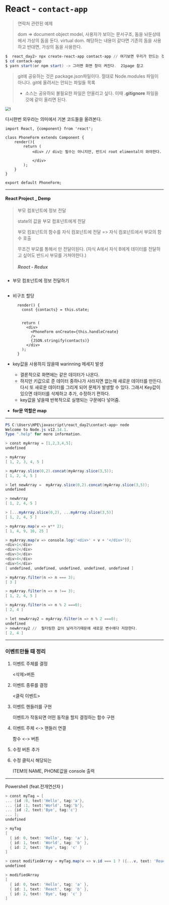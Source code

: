 # React  - `contact-app`

> 연락처 관련된 예제
>
> dom => document object model, 사용자가 보이는 문서구조, 돔을 놔둔상테에서 가상의 돔을 둔다. virtual dom. 해당하는 내용이 같다면 기존의 돔을 사용하고 반대면, 가상의 돔을 사용한다.



```powershell
$  react_day2> npx create-react-app contact-app // 여기보면 우리가 만드는 것이 연락처앱 contact-app
$ cd contack-app
$ yarn start(or npm start) -> 그러면 화면 창이 켜진다.  21page 참고
```



> git에 공유하는 것은 package.json파일이다. 절대로 Node.modules 파일이 아니다.
> git에 올려서는 안되는 파일들 목록
>
>  - 소스는 공유하되 불필요한 파일은 안올리고 싶다. 이때 **.gitignore** 파일을 깃에 같이 올리면 된다.

<img src="https://user-images.githubusercontent.com/34231229/73799676-eacdb500-47f9-11ea-973e-a41bd423a80a.JPG" alt="1" style="zoom:80%;" />



다시한번 외우라는 의미에서 기본 코드들을 올려본다.

```react
import React, {component} from 'react';

class PhoneForm extends Component {
    render(){
        return (
            <div> // div는 필수는 아니지만, 반드시 root elimental이 와야한다.
                
            </div>
        );
    }
}

export default PhoneForm;
```



---



#### React Project _ Demp

> 부모 컴포넌트에 정보 전달
>
> state의 값을 부모 컴포넌트에게 전달
>
> 부모 컴포넌트의 함수를 자식 컴포넌트에 전달 => 자식 컴포넌트에서 부모의 함수 호출
>
> 무조건 부모를 통해서 만 전달이된다. (자식 A에서 자식 B에게 데이터를 전달하고 싶어도 반드시 부모를 거쳐야한다.)
>
> ##### React - Redux



+ 부모 컴포넌트에 정보 전달하기

  ```
  
  ```

+ 비구조 할당

  ```
    render() {
      const {contacts} = this.state;
  
      
      return (
        <div>
          <PhoneForm onCreate={this.handleCreate} 
          />
          {JSON.stringify(contacts)}
        </div>
      );
    }
  ```

  

+ key값을 사용하지 않을때 warinning 메세지 발생 
  + 결론적으로 화면에는 같은 데이터가 나온다.
  + 하지만 키값으로 준 데이터 중하나가 사라지면 없는채 새로운 데이터를 만든다. 다시 또 새로운 데이터를 그리게 되어 문제가 발생할 수 있다. 그래서 Key값이 있으면 데이터를 삭제하고 추가, 수정하기 편하다.
  + key값을 넣을때 반복적으로 실행되는 구문에다 넣어줌.
+ **for문 역할은 map**



---



```powershell
PS C:\Users\HPE\javascript\react_day2\contact-app> node
Welcome to Node.js v12.14.1.
Type ".help" for more information.

> const myArray = [1,2,3,4,5];
undefined

> myArray
[ 1, 2, 3, 4, 5 ]

> myArray.slice(0,2).concat(myArray.slice(3,5));
[ 1, 2, 4, 5 ]

> let newArray =  myArray.slice(0,2).concat(myArray.slice(3,5));
undefined

> newArray
[ 1, 2, 4, 5 ]

> [...myArray.slice(0,2), ...myArray.slice(3,5)]
[ 1, 2, 4, 5 ]

> myArray.map(v => v** 2);
[ 1, 4, 9, 16, 25 ]

> myArray.map(v => console.log('<div>' + v + '</div>'));
<div>1</div>
<div>2</div>
<div>3</div>
<div>4</div>
<div>5</div>
[ undefined, undefined, undefined, undefined, undefined ]

> myArray.filter(n => n === 3);
[ 3 ]

> myArray.filter(n => n !== 3);
[ 1, 2, 4, 5 ]

> myArray.filter(n => n % 2 ===0);
[ 2, 4 ]

> let newArray2 = myArray.filter(n => n % 2 ===0);
undefined
> newArray2 //  필터링한 값이 날라가기때문에 새로운 변수에다 저장한다.
[ 2, 4 ]
```



---

### 이벤트만들 때  정리

1. 이벤트 주체를 결정

   <삭제>버튼

2. 이벤트 종류를 결정

   <클릭 이벤트>

3. 이벤트 핸들러를 구현

   이벤트가 작동되면 어떤 동작을 할지 결정하는 함수 구현

4. 이벤트 주체 <-> 핸들러 연결

   함수 <-> 버튼

5. 수정 버튼 추가

6. 수정 클릭시 해당되는

   ITEM의  NAME, PHONE값을 console 출력

---



Powershell (feat.전개연산자 )

```powershell
> const myTag = [
... {id :0, text:'Hello', tag:'a'},
... {id :1, text:'World', tag:'b'},
... {id :2, text:'Bye', tag:'c'}
... ];
undefined

> myTag
[
  { id: 0, text: 'Hello', tag: 'a' },
  { id: 1, text: 'World', tag: 'b' },
  { id: 2, text: 'Bye', tag: 'c' }
]

> const modifiedArray = myTag.map(v => v.id === 1 ? ({...v, text: 'React'}) : v );
undefined

> modifiedArray
[
  { id: 0, text: 'Hello', tag: 'a' },
  { id: 1, text: 'React', tag: 'b' },
  { id: 2, text: 'Bye', tag: 'c' }
]
```

